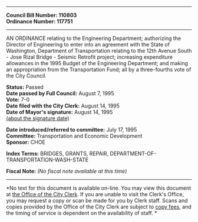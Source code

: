 * * * * *  
  
**Council Bill Number: [](#h0)[](#h2)110803**   
**Ordinance Number: 117751**  
  
* * * * *  
  
AN ORDINANCE relating to the Engineering Department; authorizing the Director of Engineering to enter into an agreement with the State of Washington, Department of Transportation relating to the 12th Avenue South - Jose Rizal Bridge - Seismic Retrofit project; increasing expenditure allowances in the 1995 Budget of the Engineering Department; and making an appropriation from the Transportation Fund; all by a three-fourths vote of the City Council.  
  
**Status:** Passed   
**Date passed by Full Council:** August 7, 1995   
**Vote:** 7-0   
**Date filed with the City Clerk:** August 14, 1995   
**Date of Mayor's signature:** August 14, 1995   
[(about the signature date)](/~public/approvaldate.htm)   
  
  
**Date introduced/referred to committee:** July 17, 1995   
**Committee:** Transportation and Economic Development   
**Sponsor:** CHOE   
  
**Index Terms:** BRIDGES, GRANTS, REPAIR, DEPARTMENT-OF-TRANSPORTATION-WASH-STATE  
  
**Fiscal Note:** *(No fiscal note available at this time)*  
  
* * * * *  
  
*No text for this document is available on-line. You may view this document at [the Office of the City Clerk](http://www.seattle.gov/leg/clerk/contactUs.htm). If you are unable to visit the Clerk's Office, you may request a copy or scan be made for you by Clerk staff. Scans and copies provided by the Office of the City Clerk are subject to [copy fees](http://clerk.seattle.gov/~public/clerkfees.htm), and the timing of service is dependent on the availability of staff. *  
  
  
